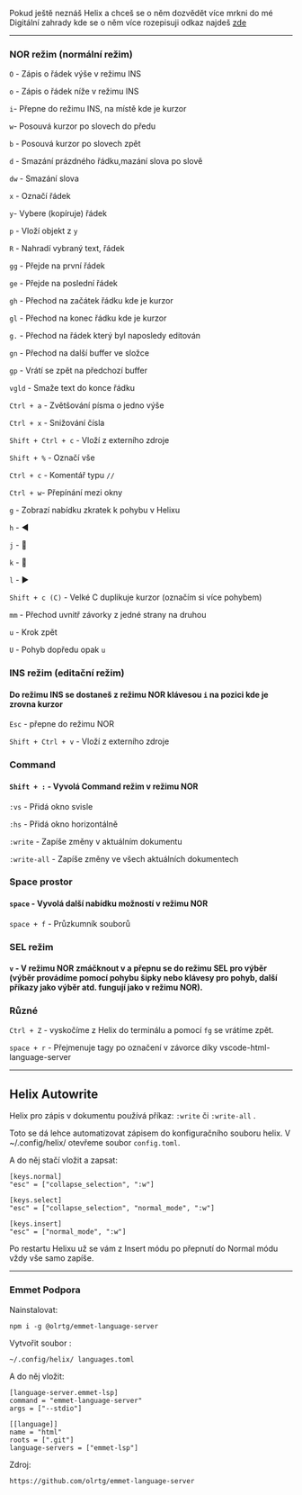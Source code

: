 Pokud ještě neznáš Helix a chceš se o něm dozvědět více mrkni do mé Digitální zahrady kde se o něm více rozepisuji odkaz najdeš [zde](https://publish.obsidian.md/kankys-note/Digital+Garden+%F0%9F%8C%B1/Digital+Notes+%F0%9F%93%94/Helix/Helix)

___



### NOR režim (normální režim)

`O` -  Zápis o řádek výše v režimu INS

`o` -  Zápis o řádek níže v režimu INS

`i`-  Přepne do režimu INS, na místě kde je kurzor

`w`- Posouvá kurzor po slovech do předu

`b` - Posouvá kurzor po slovech zpět

`d` - Smazání  prázdného řádku,mazání slova po slově

`dw` - Smazání slova

`x` - Označí řádek

`y`- Vybere (kopíruje) řádek

`p` - Vloží objekt z `y`

`R` - Nahradí vybraný text, řádek

`gg` - Přejde na první řádek

`ge` - Přejde na poslední řádek

`gh` - Přechod na začátek řádku kde je kurzor

`gl` - Přechod na konec řádku kde je kurzor

`g.` - Přechod na řádek který byl naposledy editován

`gn` - Přechod na další buffer ve složce

`gp` - Vrátí se zpět na předchozí buffer

`vgld` - Smaže text do konce řádku

`Ctrl + a` - Zvětšování písma o jedno výše

`Ctrl + x` - Snižování čísla

`Shift + Ctrl + c` - Vloží z externího zdroje

`Shift + %` - Označí vše

`Ctrl + c` - Komentář typu `//`

`Ctrl + w`- Přepínání mezi okny

`g` - Zobrazí nabídku zkratek k pohybu v Helixu 

`h` -  ◀

`j` -  🔽

`k` -  🔼

`l` - ▶️

`Shift + c (C)` - Velké C duplikuje kurzor (označím si více pohybem)

`mm` - Přechod uvnitř závorky z jedné strany na druhou

`u` - Krok zpět

`U` - Pohyb dopředu opak `u`

### INS režim (editační režim)
#### Do režimu INS se dostaneš z režimu NOR klávesou `i` na pozici kde je zrovna kurzor
`Esc` - přepne do režimu NOR

`Shift + Ctrl + v` - Vloží z externího zdroje

### Command
#### `Shift + :` - Vyvolá Command režim v režimu NOR
`:vs` - Přidá okno svisle

`:hs` - Přidá okno horizontálně

`:write` - Zapíše změny v aktuálním dokumentu

`:write-all` - Zapíše změny ve všech aktuálních dokumentech

### Space prostor
#### `space` - Vyvolá další nabídku možností v režimu NOR
`space + f` - Průzkumník souborů


### SEL režim
#### `v`  - V režimu NOR zmáčknout v a přepnu se do režimu SEL pro výběr (výběr provádíme pomocí pohybu šipky nebo klávesy pro pohyb, další příkazy jako výběr atd. fungují jako v režimu NOR).



### Různé
`Ctrl + Z` - vyskočíme z Helix do terminálu a pomocí `fg` se vrátíme zpět.




`space + r` - Přejmenuje tagy po označení v závorce díky vscode-html-language-server

___

## Helix Autowrite


Helix pro zápis v dokumentu používá příkaz:
`:write`
či
`:write-all` .

Toto se dá lehce automatizovat zápisem do konfiguračního souboru helix.
V ~/.config/helix/ otevřeme soubor `config.toml`.

A do něj stačí vložit a zapsat:

```
[keys.normal]
"esc" = ["collapse_selection", ":w"]

[keys.select]
"esc" = ["collapse_selection", "normal_mode", ":w"]

[keys.insert]
"esc" = ["normal_mode", ":w"]
```

Po restartu Helixu už se vám z Insert módu po přepnutí do Normal módu vždy vše samo zapíše.

___

### Emmet Podpora
Nainstalovat:
```
npm i -g @olrtg/emmet-language-server
```


Vytvořit soubor : 
```
~/.config/helix/ languages.toml
```

A do něj vložit:
```
[language-server.emmet-lsp]
command = "emmet-language-server"
args = ["--stdio"]

[[language]]
name = "html"
roots = [".git"]
language-servers = ["emmet-lsp"]
```

Zdroj: 
```
https://github.com/olrtg/emmet-language-server
```
